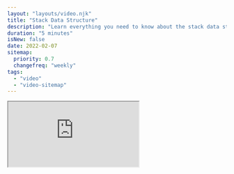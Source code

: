 ```yaml
---
layout: "layouts/video.njk"
title: "Stack Data Structure"
description: "Learn everything you need to know about the stack data structure"
duration: "5 minutes"
isNew: false
date: 2022-02-07
sitemap:
  priority: 0.7
  changefreq: "weekly"
tags:
  - "video"
  - "video-sitemap"
---
```


<iframe class="w-full aspect-video mb-5" src="https://www.youtube.com/embed/I5lq6sCuABE" title="Stack Data Structure" />
